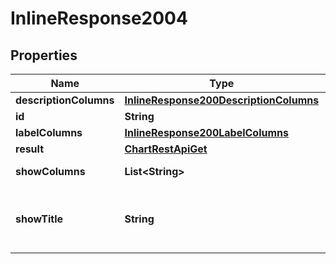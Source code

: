 # InlineResponse2004

## Properties
Name | Type | Description | Notes
------------ | ------------- | ------------- | -------------
**descriptionColumns** | [**InlineResponse200DescriptionColumns**](InlineResponse200DescriptionColumns.md) |  |  [optional]
**id** | **String** | The item id |  [optional]
**labelColumns** | [**InlineResponse200LabelColumns**](InlineResponse200LabelColumns.md) |  |  [optional]
**result** | [**ChartRestApiGet**](ChartRestApiGet.md) |  |  [optional]
**showColumns** | **List&lt;String&gt;** | A list of columns |  [optional]
**showTitle** | **String** | A title to render. Will be translated by babel |  [optional]
